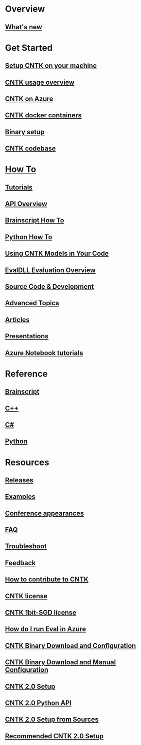 # Overview
## [What's new](/test/news.md)
# Get Started
## [Setup CNTK on your machine](/test/Setup-CNTK-on-your-machine.md)
## [CNTK usage overview](/test/CNTK-usage-overview.md)
## [CNTK on Azure](/test/CNTK-on-Azure.md)
## [CNTK docker containers](/test/CNTK-Docker-Containers.md)
## [Binary setup](.md)
## [CNTK codebase](.md)
# [How To](/test/Tutorials%2C-Examples%2C-etc...md)
## [Tutorials](/test/tutorials.md)
## [API Overview](/test/CNTK-Library-API.md)
## [Brainscript How To](/test/How-do-I-in-BrainScript.md)
## [Python How To](.md)
## [Using CNTK Models in Your Code](.md)
## [EvalDLL Evaluation Overview](/test/EvalDLL-Evaluation-Overview.md)
## [Source Code & Development](.md)
## [Advanced Topics](.md)
## [Articles](/test/Articles.md)
## [Presentations](/test/Presentations.md)
## [Azure Notebook tutorials](/test/beta2.md)
# Reference
## [Brainscript](/test/Using-CNTK-with-BrainScript.md)
## [C++](/test/CNTK-Library-API#c-api.md)
## [C#](/test/CNTK-Library-Managed-API.md)
## [Python](/test/pythondocs/apireference.html.md)
# Resources
## [Releases](/test/releases.md)
## [Examples](/test/Examples.md)
## [Conference appearances](/test/Conference-Appearances.md)
## [FAQ](/test/CNTK-FAQ.md)
## [Troubleshoot](/test/Troubleshoot-CNTK.md)
## [Feedback](/test/Feedback-Channels.md)
## [How to contribute to CNTK](/test/Contributing-to-CNTK.md)
## [CNTK license](/test/master/LICENSE.md.md)
## [CNTK 1bit-SGD license](/test/CNTK-1bit-SGD-License.md)
## [How do I run Eval in Azure](/test/How-do-I-run-Eval-in-Azure.md)
## [CNTK Binary Download and Configuration](/test/CNTK-Binary-Download-and-Configuration.md)
## [CNTK Binary Download and Manual Configuration](/test/CNTK-Binary-Download-and-Manual-Configuration.md)
## [CNTK 2.0 Setup](/test/CNTK-2.0-Setup.md)
## [CNTK 2.0 Python API](/test/CNTK-2.0-Python-API.md)
## [CNTK 2.0 Setup from Sources](/test/CNTK-2.0-Setup-from-Sources.md)
## [Recommended CNTK 2.0 Setup](/test/Recommended-CNTK-2.0-Setup.md)

